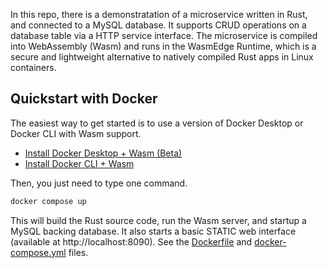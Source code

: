 In this repo, there is a demonstratation of a microservice written in Rust, and connected to a MySQL database. It supports CRUD operations on a database table via a HTTP service interface. The microservice is compiled into WebAssembly (Wasm) and runs in the WasmEdge Runtime, which is a secure and lightweight alternative to natively compiled Rust apps in Linux containers. 

## Quickstart with Docker

The easiest way to get started is to use a version of Docker Desktop or Docker CLI with Wasm support.

* [Install Docker Desktop + Wasm (Beta)](https://docs.docker.com/desktop/wasm/)
* [Install Docker CLI + Wasm](https://github.com/chris-crone/wasm-day-na-22/tree/main/server)

Then, you just need to type one command.

```bash
docker compose up
```

This will build the Rust source code, run the Wasm server, and startup a MySQL backing database. It also starts a basic STATIC web interface (available at http://localhost:8090). See the [Dockerfile](Dockerfile) and [docker-compose.yml](docker-compose.yml) files. 
